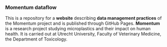 ### Momentum dataflow

This is a repository for a **website** describing **data management practices** of the Momentum project and is published through GitHub Pages. 
**Momentum** is a research project studying microplastics and their impact on human health. It is carried out at Utrecht University, Faculty of Veterinary Medicine, the Department of Toxicology.
